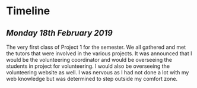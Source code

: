 # Timeline 
 
 
## *Monday 18th February 2019*
The very first class of Project 1 for the semester. We all gathered and met the tutors that were
involved in the various projects. It was announced that I would be the volunteering coordinator
and would be overseeing the students in project for volunteering. I would also be overseeing
the volunteering website as well. I was nervous as I had not done a lot with my web knowledge
but was determined to step outside my comfort zone.

